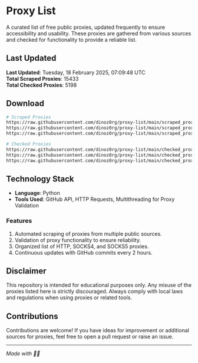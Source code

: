 
# Proxy List

A curated list of free public proxies, updated frequently to ensure accessibility and usability. These proxies are gathered from various sources and checked for functionality to provide a reliable list.

## Last Updated
**Last Updated**: Tuesday, 18 February 2025, 07:09:48 UTC<br>
**Total Scraped Proxies**: 15433<br>
**Total Checked Proxies**: 5198

## Download
```bash
# Scraped Proxies
https://raw.githubusercontent.com/dinoz0rg/proxy-list/main/scraped_proxies/http.txt
https://raw.githubusercontent.com/dinoz0rg/proxy-list/main/scraped_proxies/socks4.txt
https://raw.githubusercontent.com/dinoz0rg/proxy-list/main/scraped_proxies/socks5.txt

# Checked Proxies
https://raw.githubusercontent.com/dinoz0rg/proxy-list/main/checked_proxies/http.txt
https://raw.githubusercontent.com/dinoz0rg/proxy-list/main/checked_proxies/socks4.txt
https://raw.githubusercontent.com/dinoz0rg/proxy-list/main/checked_proxies/socks5.txt
```

## Technology Stack

- **Language**: Python  
- **Tools Used**: GitHub API, HTTP Requests, Multithreading for Proxy Validation  

### Features

1. Automated scraping of proxies from multiple public sources.
2. Validation of proxy functionality to ensure reliability.
3. Organized list of HTTP, SOCKS4, and SOCKS5 proxies.
4. Continuous updates with GitHub commits every 2 hours.

## Disclaimer

This repository is intended for educational purposes only. Any misuse of the proxies listed here is strictly discouraged. Always comply with local laws and regulations when using proxies or related tools.


## Contributions

Contributions are welcome! If you have ideas for improvement or additional sources for proxies, feel free to open a pull request or raise an issue.

---

_Made with 🐍💚_

